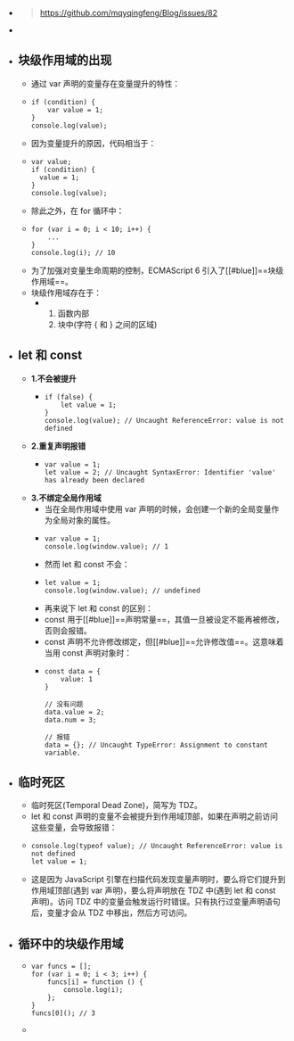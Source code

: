- > https://github.com/mqyqingfeng/Blog/issues/82
-
- ## 块级作用域的出现
	- 通过 var 声明的变量存在变量提升的特性：
	- ```
	  if (condition) {
	      var value = 1;
	  }
	  console.log(value);
	  ```
	- 因为变量提升的原因，代码相当于：
	- ```
	  var value;
	  if (condition) {
	  	value = 1;
	  }
	  console.log(value);
	  ```
	- 除此之外，在 for 循环中：
	- ```
	  for (var i = 0; i < 10; i++) {
	      ...
	  }
	  console.log(i); // 10
	  ```
	- 为了加强对变量生命周期的控制，ECMAScript 6 引入了[[#blue]]==块级作用域==。
	- 块级作用域存在于：
		- 1. 函数内部
		  2. 块中(字符 { 和 } 之间的区域)
- ## let 和 const
	- **1.不会被提升**
		- ```
		  if (false) {
		      let value = 1;
		  }
		  console.log(value); // Uncaught ReferenceError: value is not defined
		  ```
	- **2.重复声明报错**
		- ```
		  var value = 1;
		  let value = 2; // Uncaught SyntaxError: Identifier 'value' has already been declared
		  ```
	- **3.不绑定全局作用域**
		- 当在全局作用域中使用 var 声明的时候，会创建一个新的全局变量作为全局对象的属性。
		- ```
		  var value = 1;
		  console.log(window.value); // 1
		  ```
		- 然而 let 和 const 不会：
		- ```
		  let value = 1;
		  console.log(window.value); // undefined
		  ```
		- 再来说下 let 和 const 的区别：
		- const 用于[[#blue]]==声明常量==，其值一旦被设定不能再被修改，否则会报错。
		- const 声明不允许修改绑定，但[[#blue]]==允许修改值==。这意味着当用 const 声明对象时：
		- ```
		  const data = {
		      value: 1
		  }
		  
		  // 没有问题
		  data.value = 2;
		  data.num = 3;
		  
		  // 报错
		  data = {}; // Uncaught TypeError: Assignment to constant variable.
		  ```
- ## 临时死区
	- 临时死区(Temporal Dead Zone)，简写为 TDZ。
	- let 和 const 声明的变量不会被提升到作用域顶部，如果在声明之前访问这些变量，会导致报错：
	- ```
	  console.log(typeof value); // Uncaught ReferenceError: value is not defined
	  let value = 1;
	  ```
	- 这是因为 JavaScript 引擎在扫描代码发现变量声明时，要么将它们提升到作用域顶部(遇到 var 声明)，要么将声明放在 TDZ 中(遇到 let 和 const 声明)。访问 TDZ 中的变量会触发运行时错误。只有执行过变量声明语句后，变量才会从 TDZ 中移出，然后方可访问。
- ## 循环中的块级作用域
	- ```
	  var funcs = [];
	  for (var i = 0; i < 3; i++) {
	      funcs[i] = function () {
	          console.log(i);
	      };
	  }
	  funcs[0](); // 3
	  ```
	-